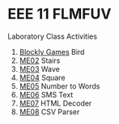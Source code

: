 # EEE 11 FLMFUV
Laboratory Class Activities

1. [Blockly Games](https://blockly-games.appspot.com/bird) Bird 
2. [ME02](me02) Stairs
3. [ME03](me03) Wave
4. [ME04](me04) Square
5. [ME05](me05) Number to Words
6. [ME06](me06) SMS Text
7. [ME07](me07) HTML Decoder
8. [ME08](me08) CSV Parser
